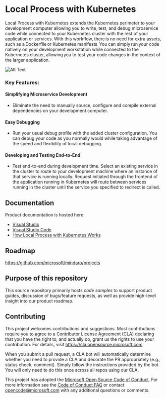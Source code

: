 # Local Process with Kubernetes
 
Local Process with Kubernetes extends the Kubernetes perimeter to your development computer allowing you to write, test, and debug microservice code while connected to your Kubernetes cluster with the rest of your application or services. With this workflow, there is no need for extra assets, such as a Dockerfile or Kubernetes manifests. You can simply run your code natively on your development workstation while connected to the Kubernetes cluster, allowing you to test your code changes in the context of the larger application.

![Alt Text](https://github.com/microsoft/mindaro/raw/master/assets/lpk-graphic-non-isolated.gif)

### Key Features:

#### Simplifying Microservice Development 
- Eliminate the need to manually source, configure and compile external dependencies on your development computer.  

#### Easy Debugging 
- Run your usual debug profile with the added cluster configuration. You can debug your code as you normally would while taking advantage of the speed and flexibility of local debugging. 

#### Developing and Testing End-to-End 
- Test end-to-end during development time. Select an existing service in the cluster to route to your development machine where an instance of that service is running locally. Request initiated through the frontend of the application running in Kubernetes will route between services running in the cluster until the service you specified to redirect is called. 

## Documentation
Product documentation is hosted here:
- [Visual Studio](https://aka.ms/localprocesswithk8s-vs)
- [Visual Studio Code](https://aka.ms/localprocesswithk8s-vsc)
- [How Local Process with Kubernetes Works](https://aka.ms/lpk-how-it-works)

## Roadmap
https://github.com/microsoft/mindaro/projects

## Purpose of this repository
This source repository primarily hosts *code samples* to support product guides, discussion of bugs/feature requests, as well as provide high-level insight into our product roadmap.

## Contributing
This project welcomes contributions and suggestions.  Most contributions require you to agree to a
Contributor License Agreement (CLA) declaring that you have the right to, and actually do, grant us
the rights to use your contribution. For details, visit https://cla.opensource.microsoft.com.

When you submit a pull request, a CLA bot will automatically determine whether you need to provide
a CLA and decorate the PR appropriately (e.g., status check, comment). Simply follow the instructions
provided by the bot. You will only need to do this once across all repos using our CLA.

This project has adopted the [Microsoft Open Source Code of Conduct](https://opensource.microsoft.com/codeofconduct/).
For more information see the [Code of Conduct FAQ](https://opensource.microsoft.com/codeofconduct/faq/) or
contact [opencode@microsoft.com](mailto:opencode@microsoft.com) with any additional questions or comments.
